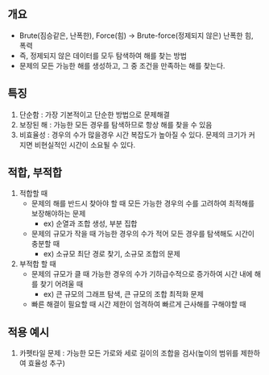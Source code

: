 ## 개요
- Brute(짐승같은, 난폭한), Force(힘) -> Brute-force(정제되지 않은) 난폭한 힘, 폭력
- 즉, 정제되지 않은 데이터를 모두 탐색하여 해를 찾는 방법
- 문제의 모든 가능한 해를 생성하고, 그 중 조건을 만족하는 해를 찾는다.

## 특징
1. 단순함 : 가장 기본적이고 단순한 방법으로 문제해결
2. 보장된 해 : 가능한 모든 경우를 탐색하므로 항상 해를 찾을 수 있음
3. 비효율성 : 경우의 수가 많을경우 시간 복잡도가 높아질 수 있다. 문제의 크기가 커지면 비현실적인 시간이 소요될 수 있다.

## 적합, 부적합
1. 적합할 때
    - 문제의 해를 반드시 찾아야 할 때
      모든 가능한 경우의 수를 고려하여 최적해를 보장해야하는 문제
      - ex) 순열과 조합 생성, 부분 집합
    - 문제의 규모가 작을 때
      가능한 경우의 수가 적어 모든 경우를 탐색해도 시간이 충분할 때
      - ex) 소규모 최단 경로 찾기, 소규모 조합의 문제
2. 부적합 할 때
    - 문제의 규모가 클 때
      가능한 경우의 수가 기하급수적으로 증가하여 시간 내에 해를 찾기 어려울 때
      - ex) 큰 규모의 그래프 탐색, 큰 규모의 조합 최적화 문제
    - 빠른 해결이 필요할 때
      시간 제한이 엄격하여 빠르게 근사해를 구해야할 때

## 적용 예시
1. 카펫타일 문제 : 가능한 모든 가로와 세로 길이의 조합을 검사(높이의 범위를 제한하여 효율성 추구)

